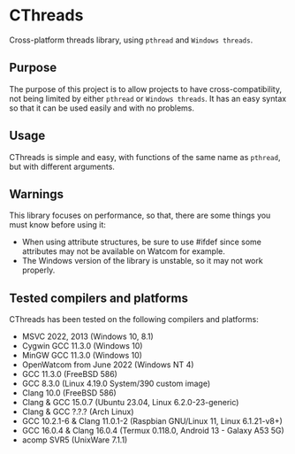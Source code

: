 # CThreads

Cross-platform threads library, using `pthread` and `Windows threads`.

## Purpose

The purpose of this project is to allow projects to have cross-compatibility, not being limited by either `pthread` or `Windows threads`.
It has an easy syntax so that it can be used easily and with no problems.

## Usage

CThreads is simple and easy, with functions of the same name as `pthread`, but with different arguments.

## Warnings

This library focuses on performance, so that, there are some things you must know before using it:

- When using attribute structures, be sure to use #ifdef since some attributes may not be available on Watcom for example.
- The Windows version of the library is unstable, so it may not work properly.

## Tested compilers and platforms

CThreads has been tested on the following compilers and platforms:

- MSVC 2022, 2013 (Windows 10, 8.1)
- Cygwin GCC 11.3.0 (Windows 10)
- MinGW GCC 11.3.0 (Windows 10)
- OpenWatcom from June 2022 (Windows NT 4)
- GCC 11.3.0 (FreeBSD 586)
- GCC 8.3.0 (Linux 4.19.0 System/390 custom image)
- Clang 10.0 (FreeBSD 586)
- Clang & GCC 15.0.7 (Ubuntu 23.04, Linux 6.2.0-23-generic)
- Clang & GCC ?.?.? (Arch Linux)
- GCC 10.2.1-6 & Clang 11.0.1-2 (Raspbian GNU/Linux 11, Linux 6.1.21-v8+)
- GCC 16.0.4 & Clang 16.0.4 (Termux 0.118.0, Android 13 - Galaxy A53 5G)
- acomp SVR5 (UnixWare 7.1.1)
